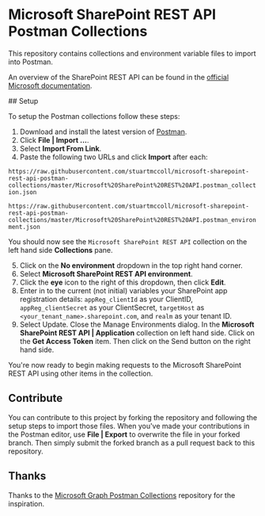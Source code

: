 # Microsoft SharePoint REST API Postman Collections

This repository contains collections and environment variable files to import into Postman.

An overview of the SharePoint REST API can be found in the [official Microsoft documentation](https://docs.microsoft.com/en-us/sharepoint/dev/sp-add-ins/get-to-know-the-sharepoint-rest-service?tabs=csom).

## Setup

To setup the Postman collections follow these steps:

1. Download and install the latest version of [Postman](https://www.postman.com/).
2. Click **File | Import ...**.
3. Select **Import From Link**.
4. Paste the following two URLs and click **Import** after each:

`https://raw.githubusercontent.com/stuartmccoll/microsoft-sharepoint-rest-api-postman-collections/master/Microsoft%20SharePoint%20REST%20API.postman_collection.json`

`https://raw.githubusercontent.com/stuartmccoll/microsoft-sharepoint-rest-api-postman-collections/master/Microsoft%20SharePoint%20REST%20API.postman_environment.json`

You should now see the `Microsoft SharePoint REST API` collection on the left hand side **Collections** pane.

5. Click on the **No environment** dropdown in the top right hand corner.
6. Select **Microsoft SharePoint REST API environment**.
7. Click the **eye** icon to the right of this dropdown, then click **Edit**.
8. Enter in to the current (not initial) variables your SharePoint app registration details: `appReg_clientId` as your ClientID, `appReg_clientSecret` as your ClientSecret, `targetHost` as `<your_tenant_name>.sharepoint.com`, and `realm` as your tenant ID.
9. Select Update. Close the Manage Environments dialog. In the **Microsoft SharePoint REST API | Application** collection on left hand side. Click on the **Get Access Token** item. Then click on the Send button on the right hand side.

You're now ready to begin making requests to the Microsoft SharePoint REST API using other items in the collection.

## Contribute

You can contribute to this project by forking the repository and following the setup steps to import those files. When you've made your contributions in the Postman editor, use **File | Export** to overwrite the file in your forked branch. Then simply submit the forked branch as a pull request back to this repository.

## Thanks

Thanks to the [Microsoft Graph Postman Collections](https://github.com/microsoftgraph/microsoftgraph-postman-collections) repository for the inspiration.
